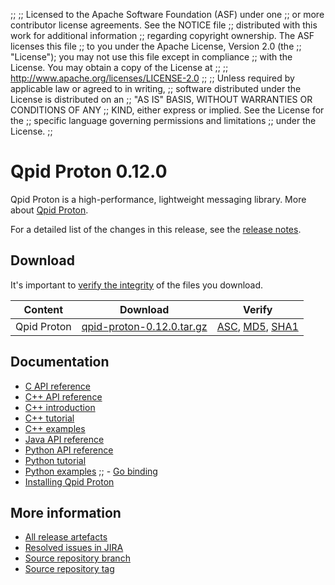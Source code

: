 ;;
;; Licensed to the Apache Software Foundation (ASF) under one
;; or more contributor license agreements.  See the NOTICE file
;; distributed with this work for additional information
;; regarding copyright ownership.  The ASF licenses this file
;; to you under the Apache License, Version 2.0 (the
;; "License"); you may not use this file except in compliance
;; with the License.  You may obtain a copy of the License at
;; 
;;   http://www.apache.org/licenses/LICENSE-2.0
;; 
;; Unless required by applicable law or agreed to in writing,
;; software distributed under the License is distributed on an
;; "AS IS" BASIS, WITHOUT WARRANTIES OR CONDITIONS OF ANY
;; KIND, either express or implied.  See the License for the
;; specific language governing permissions and limitations
;; under the License.
;;

# Qpid Proton 0.12.0

Qpid Proton is a high-performance, lightweight messaging library. More
about [Qpid Proton]({{site_url}}/proton/index.html).

For a detailed list of the changes in this release, see the [release
notes](release-notes.html).

## Download

It's important to [verify the
integrity]({{site_url}}/download.html#verify-what-you-download) of
the files you download.

| Content | Download | Verify |
|---------|----------|--------|
| Qpid Proton | [qpid-proton-0.12.0.tar.gz](http://archive.apache.org/dist/qpid/proton/0.12.0/qpid-proton-0.12.0.tar.gz) | [ASC](https://archive.apache.org/dist/qpid/proton/0.12.0/qpid-proton-0.12.0.tar.gz.asc), [MD5](https://archive.apache.org/dist/qpid/proton/0.12.0/qpid-proton-0.12.0.tar.gz.md5), [SHA1](https://archive.apache.org/dist/qpid/proton/0.12.0/qpid-proton-0.12.0.tar.gz.sha1) |

## Documentation


<div class="two-column" markdown="1">

 - [C API reference](proton/c/api/files.html)
 - [C++ API reference](proton/cpp/api/annotated.html)
 - [C++ introduction](proton/cpp/api/index.html)
 - [C++ tutorial](proton/cpp/api/tutorial.html)
 - [C++ examples](proton/cpp/examples/index.html)
 - [Java API reference](proton/java/api/index.html)
 - [Python API reference](proton/python/api/index.html)
 - [Python tutorial](proton/python/book/tutorial.html)
 - [Python examples](proton/python/examples/index.html)
;; - [Go binding](https://github.com/apache/qpid-proton/tree/master/proton-c/bindings/go/README.md)
 - [Installing Qpid Proton](https://git-wip-us.apache.org/repos/asf?p=qpid-proton.git;a=blob;f=INSTALL.md;hb=0.12.0)

</div>


## More information

 - [All release artefacts](http://archive.apache.org/dist/qpid/proton/0.12.0)
 - [Resolved issues in JIRA](https://issues.apache.org/jira/issues/?jql=project+%3D+PROTON+AND+fixVersion+%3D+%270.12.0%27+AND+resolution+%3D+%27fixed%27+ORDER+BY+priority+DESC)
 - [Source repository branch](https://git-wip-us.apache.org/repos/asf?p=qpid-proton.git;a=tree;hb=0.12.0)
 - [Source repository tag](https://git-wip-us.apache.org/repos/asf?p=qpid-proton.git;a=tag;h=0.12.0)

<script type="text/javascript">
  _deferredFunctions.push(function() {
      if ("0.12.0" === "{{current_proton_release}}") {
          _modifyCurrentReleaseLinks();
      }
  });
</script>